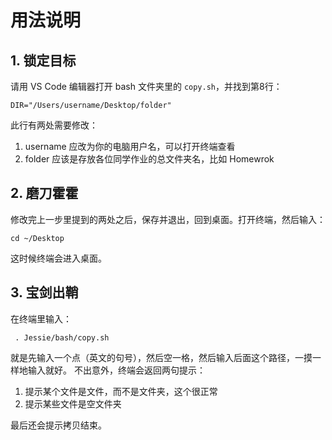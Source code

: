 # 用法说明
## 1. 锁定目标
请用 VS Code 编辑器打开 bash 文件夹里的 `copy.sh`，并找到第8行：

```
DIR="/Users/username/Desktop/folder"
```

此行有两处需要修改：
1. username 应改为你的电脑用户名，可以打开终端查看
2. folder 应该是存放各位同学作业的总文件夹名，比如 Homewrok

## 2. 磨刀霍霍
修改完上一步里提到的两处之后，保存并退出，回到桌面。打开终端，然后输入：
```
cd ~/Desktop
```
这时候终端会进入桌面。

## 3. 宝剑出鞘
在终端里输入：

```
 . Jessie/bash/copy.sh
```

就是先输入一个点（英文的句号），然后空一格，然后输入后面这个路径，一摸一样地输入就好。
不出意外，终端会返回两句提示：
1. 提示某个文件是文件，而不是文件夹，这个很正常
2. 提示某些文件是空文件夹

最后还会提示拷贝结束。 


